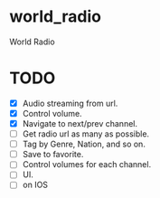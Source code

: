 # world_radio

World Radio

# TODO
- [x] Audio streaming from url.
- [x] Control volume.
- [x] Navigate to next/prev channel.
- [ ] Get radio url as many as possible.
- [ ] Tag  by Genre, Nation, and so on.
- [ ] Save to favorite.
- [ ] Control volumes for each channel.
- [ ] UI.
- [ ] on IOS